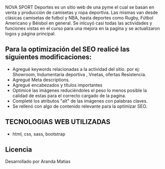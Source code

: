 NOVA SPORT Deportes es un sitio web de una pyme el cual se basan en venta y producción de camisetas y ropa deportiva. Las mismas van desde clásicas camisetas de futbol y NBA, hasta deportes como Rugby, Fútbol Americano y Béisbol en general.
Se inlcuyó casi todas las actividades y funciones vistas en el curso para una mejora en la pagina y se actualizaron logos y página principal.

## Para la optimización del SEO realicé las siguientes modificaciones:
* Agregué keywords relacionadas a la actividad del sitio. por ej: Showroom, Indumentaria deportiva , Vnetas, ofertas Resistencia.
* Agregué Meta descriptions.
* Agregué encabezados y títulos importantes
* Optimicé las imágenes reduciéndoles el peso lo menos posible la calidad de estas para el correcto cargado de la pagina. 
* Completé los atributos "alt" de las imágenes con palabras claves.
* Se rellenó con algo de contenido relevante para la optimizar SEO.

## TECNOLOGIAS WEB UTILIZADAS
+ html, css, sass, bootstrap

## Licencia
Desarrollado por Aranda Matias